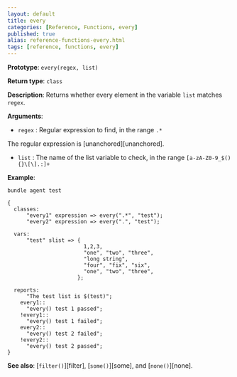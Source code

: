 ```yaml
---
layout: default
title: every
categories: [Reference, Functions, every]
published: true
alias: reference-functions-every.html
tags: [reference, functions, every]
---
```


**Prototype**: `every(regex, list)`

**Return type**: `class`

**Description**: Returns whether every element in the variable `list` matches
`regex`.

**Arguments**:

* `regex` : Regular expression to find, in the range `.*`

The regular expression is [unanchored][unanchored].

* `list` : The name of the list variable to check, in the range
`[a-zA-Z0-9_$(){}\[\].:]+`

**Example**:

```cf3
bundle agent test

{
  classes:
      "every1" expression => every(".*", "test");
      "every2" expression => every(".", "test");

  vars:
      "test" slist => {
                        1,2,3,
                        "one", "two", "three",
                        "long string",
                        "four", "fix", "six",
                        "one", "two", "three",
                      };

  reports:
      "The test list is $(test)";
    every1::
      "every() test 1 passed";
    !every1::
      "every() test 1 failed";
    every2::
      "every() test 2 failed";
    !every2::
      "every() test 2 passed";
}
```

**See also**: [`filter()`][filter], [`some()`][some], and [`none()`][none].
